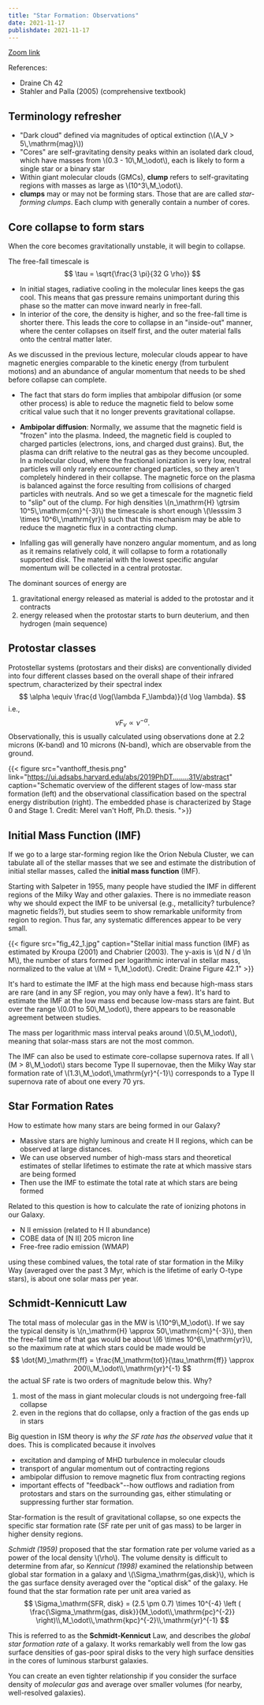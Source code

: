 ```yaml
---
title: "Star Formation: Observations"
date: 2021-11-17
publishdate: 2021-11-17
---
```


[Zoom link](https://psu.mediaspace.kaltura.com/media/Astro+542A+Lecture+Nov+17/1_3ezwwaxf)

References:
* Draine Ch 42
* Stahler and Palla (2005) (comprehensive textbook)

## Terminology refresher

* "Dark cloud" defined via magnitudes of optical extinction (\\(A_V > 5\\,\mathrm{mag}\\))
* "Cores" are self-gravitating density peaks within an isolated dark cloud, which have masses from \\(0.3 - 10\\,M_\odot\\), each is likely to  form a single star or a binary star
* Within giant molecular clouds (GMCs), **clump** refers to self-gravitating regions with masses as large as \\(10^3\\,M_\odot\\).
* **clumps** may or may not be forming stars. Those that are are called *star-forming clumps*. Each clump with generally contain a number of cores.

## Core collapse to form stars

When the core becomes gravitationally unstable, it will begin to collapse. 

The free-fall timescale is 
$$
\tau = \sqrt{\frac{3 \pi}{32 G \rho}}
$$

* In initial stages, radiative cooling in the molecular lines keeps the gas cool. This means that gas pressure remains unimportant during this phase so the matter can move inward nearly in free-fall.
* In interior of the core, the density is higher, and so the free-fall time is shorter there. This leads the core to collapse in an "inside-out" manner, where the center collapses on itself first, and the outer material falls onto the central matter later.

As we discussed in the previous lecture, molecular clouds appear to have magnetic energies comparable to the kinetic energy (from turbulent motions) and an abundance of angular momentum that needs to be shed before collapse can complete.

* The fact that stars do form implies that ambipolar diffusion (or some other process) is able to reduce the magnetic field to below some critical value such that it no longer prevents gravitational collapse. 
* **Ambipolar diffusion**: Normally, we assume that the magnetic field is "frozen" into the plasma. Indeed, the magnetic field is coupled to charged particles (electrons, ions, and charged dust grains).  But, the plasma can drift relative to the neutral gas as they become uncoupled. In a molecular cloud, where the fractional ionization is very low, neutral particles will only rarely encounter charged particles, so they aren't completely hindered in their collapse. The magnetic force on the plasma is balanced against the force resulting from collisions of charged particles with neutrals. And so we get a timescale for the magnetic field to "slip" out of the clump. For high densities \\(n_\mathrm{H} \gtrsim 10^5\\,\mathrm{cm}^{-3}\\) the timescale is short enough \\(\lesssim 3 \times 10^6\\,\mathrm{yr}\\) such that this mechanism may be able to reduce the magnetic flux in a contracting clump.

* Infalling gas will generally have nonzero angular momentum, and as long as it remains relatively cold, it will collapse to form a rotationally supported disk. The material with the lowest specific angular momentum will be collected in a central protostar.

The dominant sources of energy are
1) gravitational energy released as material is added to the protostar and it contracts
2) energy released when the protostar starts to burn deuterium, and then hydrogen (main sequence)

## Protostar classes

Protostellar systems (protostars and their disks) are conventionally divided into four different classes based on the overall shape of their infrared spectrum, characterized by their spectral index
$$
\alpha \equiv \frac{d \log(\lambda F_\lambda)}{d \log \lambda}.
$$
i.e.,
$$
\nu F_\nu \propto \nu^{-\alpha}.
$$
Observationally, this is usually calculated using observations done at 2.2 microns (K-band) and 10 microns (N-band), which are observable from the ground.

{{< figure src="vanthoff_thesis.png" link="https://ui.adsabs.harvard.edu/abs/2019PhDT........31V/abstract" caption="Schematic overview of the different stages of low-mass star formation (left) and the observational classification based on the spectral energy distribution (right). The embedded phase is characterized by Stage 0 and Stage 1. Credit: Merel van't Hoff, Ph.D. thesis. ">}}

## Initial Mass Function (IMF)

If we go to a large star-forming region like the Orion Nebula Cluster, we can tabulate all of the stellar masses that we see and estimate the distribution of initial stellar masses, called the **initial mass function** (IMF).

Starting with Salpeter in 1955, many people have studied the IMF in different regions of the Milky Way and other galaxies. There is no immediate reason why we should expect the IMF to be universal (e.g., metallicity? turbulence? magnetic fields?), but studies seem to show remarkable uniformity from region to region. Thus far, any systematic differences appear to be very small.

{{< figure src="fig_42_1.jpg" caption="Stellar initial mass function (IMF) as estimated by Kroupa (2001) and Chabrier (2003). The y-axis is \\(d N / d \ln M\\), the number of stars formed per logarithmic interval in stellar mass, normalized to the value at \\(M = 1\\,M_\odot\\). Credit: Draine Figure 42.1" >}}

It's hard to estimate the IMF at the high mass end because high-mass stars are rare (and in any SF region, you may only have a few). It's hard to estimate the IMF at the low mass end because low-mass stars are faint. But over the range \\(0.01 to 50\\,M_\odot\\), there appears to be reasonable agreement between studies.

The mass per logarithmic mass interval peaks around \\(0.5\\,M_\odot\\), meaning that solar-mass stars are not the most common.

The IMF can also be used to estimate core-collapse supernova rates. If all \\(M > 8\\,M_\odot\\) stars become Type II supernovae, then the Milky Way star formation rate of \\(1.3\\,M_\odot\\,\mathrm{yr}^{-1}\\) corresponds to a Type II supernova rate of about one every 70 yrs.

## Star Formation Rates

How to estimate how many stars are being formed in our Galaxy?

* Massive stars are highly luminous and create H II regions, which can be observed at large distances. 
* We can use observed number of high-mass stars and theoretical estimates of stellar lifetimes to estimate the rate at which massive stars are being formed
* Then use the IMF to estimate the total rate at which stars are being formed

Related to this question is how to calculate the rate of ionizing photons in our Galaxy. 
* N II emission (related to H II abundance)
* COBE data of [N II] 205 micron line
* Free-free radio emission (WMAP)

using these combined values, the total rate of star formation in the Milky Way (averaged over the past 3 Myr, which is the lifetime of early O-type stars), is about one solar mass per year.

## Schmidt-Kennicutt Law

The total mass of molecular gas in the MW is \\(10^9\\,M_\odot\\). If we say the typical density is \\(n_\mathrm{H} \approx 50\\,\mathrm{cm}^{-3}\\), then the free-fall time of that gas would be about \\(6 \times 10^6\\,\mathrm{yr}\\), so the maximum rate at which stars could be made would be
$$
\dot{M}_\mathrm{ff} = \frac{M_\mathrm{tot}}{\tau_\mathrm{ff}} \approx 200\\,M_\odot\\,\mathrm{yr}^{-1}
$$
the actual SF rate is two orders of magnitude below this. Why?
1) most of the mass in giant molecular clouds is not undergoing free-fall collapse
2) even in the regions that do collapse, only a fraction of the gas ends up in stars

Big question in ISM theory is *why the SF rate has the observed value* that it does. This is complicated because it involves 
* excitation and damping of MHD turbulence in molecular clouds
* transport of angular momentum out of contracting regions
* ambipolar diffusion to remove magnetic flux from contracting regions
* important effects of "feedback"--how outflows and radiation from protostars and stars on the surrounding gas, either stimulating or suppressing further star formation.

Star-formation is the result of gravitational collapse, so one expects the specific star formation rate (SF rate per unit of gas mass) to be larger in higher density regions. 

*Schmidt (1959)* proposed that the star formation rate per volume varied as a power of the local density \\(\rho\\).  The volume density is difficult to determine from afar, so *Kennicut (1998)* examined the relationship between global star formation in a galaxy and \\(\Sigma_\mathrm{gas,disk}\\), which is the gas surface density averaged over the "optical disk" of the galaxy. He found that the star formation rate per unit area varied as 
$$
\Sigma_\mathrm{SFR, disk} = (2.5 \pm 0.7) \times 10^{-4} \left ( \frac{\Sigma_\mathrm{gas, disk}}{M_\odot\\,\mathrm{pc}^{-2}} \right)\\,M_\odot\\,\mathrm{kpc}^{-2}\\,\mathrm{yr}^{-1}
$$

This is referred to as the **Schmidt-Kennicut** Law, and describes the *global star formation rate* of a galaxy. It works remarkably well from the low gas surface densities of gas-poor spiral disks to the very high surface densities in the cores of luminous starburst galaxies.

You can create an even tighter relationship if you consider the surface density of *molecular gas* and average over smaller volumes (for nearby, well-resolved galaxies).